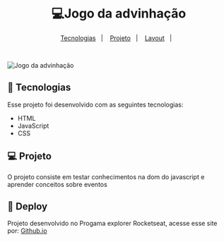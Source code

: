 <h1 align="center">💻Jogo da advinhação </h1>
<p align="center">
  <a href="#-tecnologias">Tecnologias</a>&nbsp;&nbsp;&nbsp;|&nbsp;&nbsp;&nbsp;
  <a href="#-projeto">Projeto</a>&nbsp;&nbsp;&nbsp;|&nbsp;&nbsp;&nbsp;
  <a href="#-layout">Layout</a>&nbsp;&nbsp;&nbsp;|&nbsp;&nbsp;&nbsp;
</p>

<br>

![Jogo da advinhação](https://user-images.githubusercontent.com/87456011/190465919-52d09a63-ed0f-4690-a06c-b63824fadb36.gif)

## 🚀 Tecnologias

Esse projeto foi desenvolvido com as seguintes tecnologias:

- HTML
- JavaScript
- CSS


## 💻 Projeto

O projeto consiste em testar conhecimentos na dom do javascript e aprender conceitos sobre eventos

## 🔖 Deploy

Projeto desenvolvido no Progama explorer Rocketseat, acesse esse site por: [Github.io](https://lukreis.github.io/jogodaadvinhacao/)
